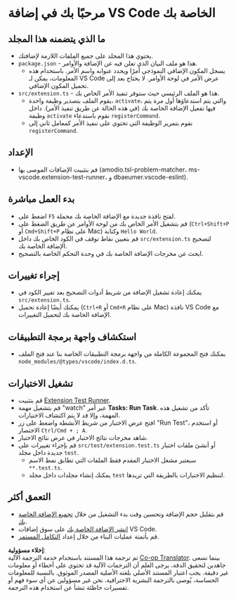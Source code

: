 <!--
CO_OP_TRANSLATOR_METADATA:
{
  "original_hash": "62b2632720dd39ef391d6b60b9b4bfb8",
  "translation_date": "2025-03-27T04:38:43+00:00",
  "source_file": "code\\07.Lab\\01\\Apple\\phi3ext\\vsc-extension-quickstart.md",
  "language_code": "ar"
}
-->
# مرحبًا بك في إضافة VS Code الخاصة بك

## ما الذي يتضمنه هذا المجلد

* يحتوي هذا المجلد على جميع الملفات اللازمة لإضافتك.
* `package.json` - هذا هو ملف البيان الذي تعلن فيه عن الإضافة والأوامر.
  * يسجل المكون الإضافي النموذجي أمرًا ويحدد عنوانه واسم الأمر. باستخدام هذه المعلومات، يمكن لـ VS Code عرض الأمر في لوحة الأوامر. لا يحتاج بعد إلى تحميل المكون الإضافي.
* `src/extension.ts` - هذا هو الملف الرئيسي حيث ستوفر تنفيذ الأمر الخاص بك.
  * يقوم الملف بتصدير وظيفة واحدة، `activate`، والتي يتم استدعاؤها أول مرة يتم فيها تفعيل الإضافة الخاصة بك (في هذه الحالة عن طريق تنفيذ الأمر). داخل وظيفة `activate` نقوم باستدعاء `registerCommand`.
  * نقوم بتمرير الوظيفة التي تحتوي على تنفيذ الأمر كمعامل ثاني إلى `registerCommand`.

## الإعداد

* قم بتثبيت الإضافات الموصى بها (amodio.tsl-problem-matcher، ms-vscode.extension-test-runner، و dbaeumer.vscode-eslint).

## بدء العمل مباشرة

* اضغط على `F5` لفتح نافذة جديدة مع الإضافة الخاصة بك محملة.
* قم بتشغيل الأمر الخاص بك من لوحة الأوامر عن طريق الضغط على (`Ctrl+Shift+P` أو `Cmd+Shift+P` على نظام Mac) وكتابة `Hello World`.
* قم بتعيين نقاط توقف في الكود الخاص بك داخل `src/extension.ts` لتصحيح الإضافة الخاصة بك.
* ابحث عن مخرجات الإضافة الخاصة بك في وحدة التحكم الخاصة بالتصحيح.

## إجراء تغييرات

* يمكنك إعادة تشغيل الإضافة من شريط أدوات التصحيح بعد تغيير الكود في `src/extension.ts`.
* يمكنك أيضًا إعادة تحميل (`Ctrl+R` أو `Cmd+R` على نظام Mac) نافذة VS Code مع الإضافة الخاصة بك لتحميل التغييرات.

## استكشاف واجهة برمجة التطبيقات

* يمكنك فتح المجموعة الكاملة من واجهة برمجة التطبيقات الخاصة بنا عند فتح الملف `node_modules/@types/vscode/index.d.ts`.

## تشغيل الاختبارات

* قم بتثبيت [Extension Test Runner](https://marketplace.visualstudio.com/items?itemName=ms-vscode.extension-test-runner).
* قم بتشغيل مهمة "watch" عبر أمر **Tasks: Run Task**. تأكد من تشغيل هذه المهمة، وإلا قد لا يتم اكتشاف الاختبارات.
* افتح عرض الاختبار من شريط الأنشطة واضغط على زر "Run Test"، أو استخدم الاختصار `Ctrl/Cmd + ; A`.
* شاهد مخرجات نتائج الاختبار في عرض نتائج الاختبار.
* قم بإجراء تغييرات على `src/test/extension.test.ts` أو أنشئ ملفات اختبار جديدة داخل مجلد `test`.
  * سيعتبر مشغل الاختبار المقدم فقط الملفات التي تطابق نمط الاسم `**.test.ts`.
  * يمكنك إنشاء مجلدات داخل مجلد `test` لتنظيم الاختبارات بالطريقة التي تريدها.

## التعمق أكثر

* قم بتقليل حجم الإضافة وتحسين وقت بدء التشغيل من خلال [تجميع الإضافة الخاصة بك](https://code.visualstudio.com/api/working-with-extensions/bundling-extension).
* [انشر الإضافة الخاصة بك](https://code.visualstudio.com/api/working-with-extensions/publishing-extension) على سوق إضافات VS Code.
* قم بأتمتة عمليات البناء من خلال إعداد [التكامل المستمر](https://code.visualstudio.com/api/working-with-extensions/continuous-integration).

**إخلاء مسؤولية**:  
تم ترجمة هذا المستند باستخدام خدمة الترجمة الآلية [Co-op Translator](https://github.com/Azure/co-op-translator). بينما نسعى جاهدين لتحقيق الدقة، يرجى العلم أن الترجمات الآلية قد تحتوي على أخطاء أو معلومات غير دقيقة. يجب اعتبار المستند الأصلي بلغته الأصلية المصدر الموثوق. بالنسبة للمعلومات الحساسة، يُوصى بالترجمة البشرية الاحترافية. نحن غير مسؤولين عن أي سوء فهم أو تفسيرات خاطئة تنشأ عن استخدام هذه الترجمة.